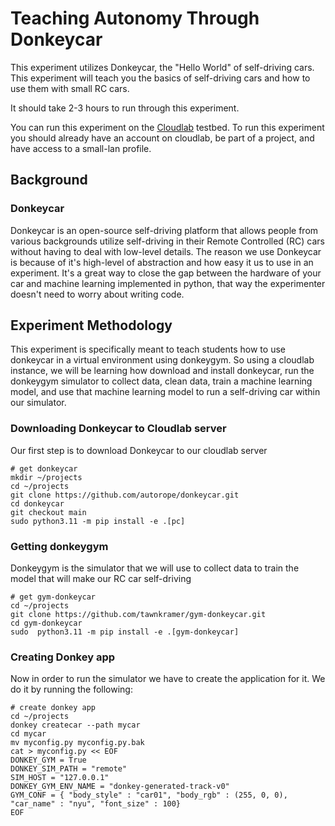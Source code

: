# Teaching Autonomy Through Donkeycar

This experiment utilizes Donkeycar, the "Hello World" of self-driving cars. This experiment will teach you the basics of self-driving cars and how to use them with small RC cars. 

It should take 2-3 hours to run through this experiment.

You can run this experiment on the [Cloudlab](https://cloudlab.us/) testbed. To run this experiment you should already have an account on cloudlab, be part of a project, and have access to a small-lan profile.

## Background

### Donkeycar

Donkeycar is an open-source self-driving platform that allows people from various backgrounds utilize self-driving in their Remote Controlled (RC) cars without having to deal with low-level details. The reason we use Donkeycar is because of it's high-level of abstraction and how easy it us to use in an experiment. It's a great way to close the gap between the hardware of your car and machine learning implemented in python, that way the experimenter doesn't need to worry about writing code.

## Experiment Methodology

This experiment is specifically meant to teach students how to use donkeycar in a virtual environment using donkeygym. So using a cloudlab instance, we will be learning how download and install donkeycar, run the donkeygym simulator to collect data, clean data, train a machine learning model, and use that machine learning model to run a self-driving car within our simulator. 

### Downloading Donkeycar to Cloudlab server

Our first step is to download Donkeycar to our cloudlab server

```
# get donkeycar
mkdir ~/projects
cd ~/projects
git clone https://github.com/autorope/donkeycar.git
cd donkeycar
git checkout main
sudo python3.11 -m pip install -e .[pc] 
```
### Getting donkeygym
Donkeygym is the simulator that we will use to collect data to train the model that will make our RC car self-driving

```
# get gym-donkeycar
cd ~/projects
git clone https://github.com/tawnkramer/gym-donkeycar.git
cd gym-donkeycar
sudo  python3.11 -m pip install -e .[gym-donkeycar]
```

### Creating Donkey app

Now in order to run the simulator we have to create the application for it. We do it by running the following:

```
# create donkey app
cd ~/projects
donkey createcar --path mycar
cd mycar
mv myconfig.py myconfig.py.bak
cat > myconfig.py << EOF
DONKEY_GYM = True
DONKEY_SIM_PATH = "remote"
SIM_HOST = "127.0.0.1"
DONKEY_GYM_ENV_NAME = "donkey-generated-track-v0"
GYM_CONF = { "body_style" : "car01", "body_rgb" : (255, 0, 0), "car_name" : "nyu", "font_size" : 100}
EOF
```
